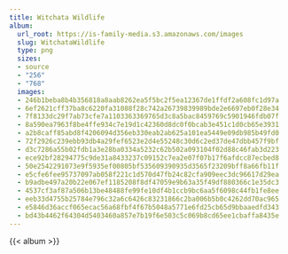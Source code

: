 ```yaml
---
title: Witchata Wildlife
album:
  url_root: https://is-family-media.s3.amazonaws.com/images
  slug: WitchataWildlife
  type: png
  sizes:
  - source
  - "256"
  - "768"
  images:
  - 246b1beba8b4b356818a8aab8262ea5f5bc2f5ea12367de1ffdf2a608fc1d97a
  - 6ef2621cff37ba8c6220fa31088f28c742a26739839989bde2e6697eb0f28e34
  - 7f8133dc29f7ab73cfe7a1103363369765d3c8a5bac8459769c5901946fdb07f
  - 8a590ea7963f8be4ffe934c7e19d1c42360d8dc0f0bcab3e451c1d0cb65e3931
  - a2b8caff85abd8f4206094d356eb330eab2ab625a101ea5449e09db985b49fd0
  - 72f2926c239ebb93db4a29fef6523e2d4e55248c30d6c2ed37de47dbb457f9bf
  - d3c7286a55b02fdb1a3e28ba0334a5232c62b502a093104f02d88c46fab3d223
  - ece92bf28294775c9de31a8433237c09152c7ea2e07f07b17f6afdcc87ecbed8
  - 50e2542291073e9f5935ef00805bf535609390935d3565f23209bff8a66fb11f
  - e5cfe6fee95737097ab058f221c1d570d47fb24c82cfa909eec3dc96617d29ea
  - b9adbe497a20b22e067ef1185208f8df47059e9b63a35f49df880366c1e35dc3
  - 4537cf3af87a506b13be48488fe99fe10df4b1ccb9bc6aa5f6098c44fb1fe8ee
  - eeb33d4755b25784e796c32a6c6426c83231866c2ba006b5b0c4262dd70ac965
  - e5846d36accf065ecac56a68fbf4f67b5048a5771e6fd25cb65d9bbaaedfd343
  - bd43b4462f64304d5403460a857e7b19f6e503c5c069b8cd65ee1cbaffa8435e
---
```

{{< album >}}
